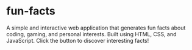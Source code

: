 # fun-facts
A simple and interactive web application that generates fun facts about coding, gaming, and personal interests. Built using HTML, CSS, and JavaScript. Click the button to discover interesting facts!
